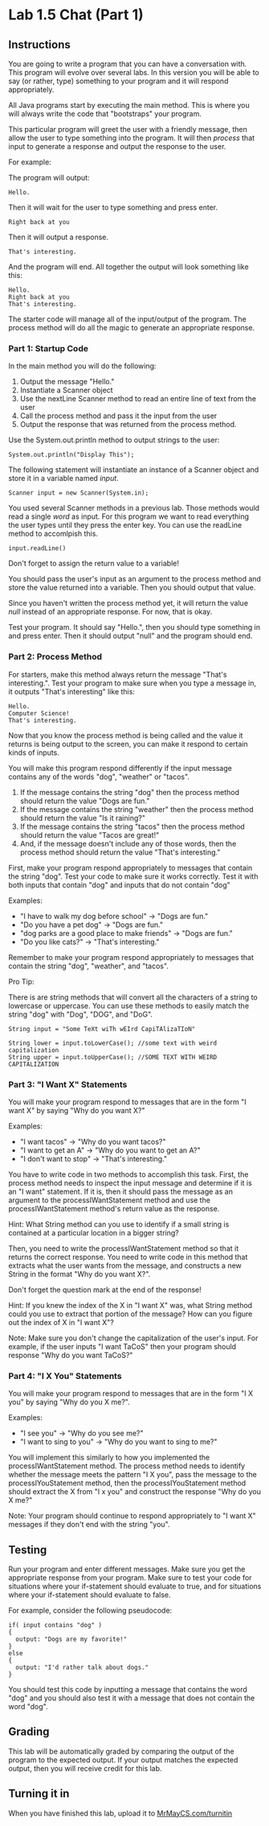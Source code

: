 # Lab 1.5 Chat (Part 1)

## Instructions

You are going to write a program that you can have a conversation with. This program will evolve over several labs. In this version you will be able to say (or rather, type) something to your program and it will respond appropriately.

All Java programs start by executing the main method. This is where you will always write the code that "bootstraps" your program.

This particular program will greet the user with a friendly message, then allow the user to type something into the program. It will then *process* that input to generate a response and output the response to the user.

For example:

The program will output:

```
Hello.
```

Then it will wait for the user to type something and press enter.

```
Right back at you
```

Then it will output a response.

```
That's interesting.
```

And the program will end. All together the output will look something like this:

```
Hello.
Right back at you
That's interesting.
```

The starter code will manage all of the input/output of the program. The process method will do all the magic to generate an appropriate response.

### Part 1: Startup Code

In the main method you will do the following:

1. Output the message "Hello."
2. Instantiate a Scanner object
3. Use the nextLine Scanner method to read an entire line of text from the user
4. Call the process method and pass it the input from the user
5. Output the response that was returned from the process method.

Use the System.out.println method to output strings to the user:

```
System.out.println("Display This");
```

The following statement will instantiate an instance of a Scanner object and store it in a variable named *input*.

```
Scanner input = new Scanner(System.in);
```

You used several Scanner methods in a previous lab. Those methods would read a single *word* as input. For this program we want to read everything the user types until they press the enter key. You can use the readLine method to accomlpish this.

```
input.readLine()
```

Don't forget to assign the return value to a variable!

You should pass the user's input as an argument to the process method and store the value returned into a variable. Then you should output that value.

Since you haven't written the process method yet, it will return the value *null* instead of an appropriate response. For now, that is okay.

Test your program. It should say "Hello.", then you should type something in and press enter. Then it should output "null" and the program should end.

### Part 2: Process Method

For starters, make this method always return the message "That's interesting.". Test your program to make sure when you type a message in, it outputs "That's interesting" like this:

```
Hello.
Computer Science!
That's interesting.
```

Now that you know the process method is being called and the value it returns is being output to the screen, you can make it respond to certain kinds of inputs.

You will make this program respond differently if the input message contains any of the words "dog", "weather" or "tacos".

1. If the message contains the string "dog" then the process method should return the value "Dogs are fun."
2. If the message contains the string "weather" then the process method should return the value "Is it raining?"
3. If the message contains the string "tacos" then the process method should return the value "Tacos are great!"
4. And, if the message doesn't include any of those words, then the process method should return the value "That's interesting."

First, make your program respond appropriately to messages that contain the string "dog". Test your code to make sure it works correctly. Test it with both inputs that contain "dog" and inputs that do not contain "dog"

Examples:

* "I have to walk my dog before school" -> "Dogs are fun."
* "Do you have a pet dog" -> "Dogs are fun."
* "dog parks are a good place to make friends" -> "Dogs are fun."
* "Do you like cats?" -> "That's interesting."

Remember to make your program respond appropriately to messages that contain the string "dog", "weather", and "tacos".

Pro Tip:

There is are string methods that will convert all the characters of a string to lowercase or uppercase. You can use these methods to easily match the string "dog" with "Dog", "DOG", and "DoG".

```
String input = "Some TeXt wiTh wEIrd CapiTAlizaTIoN"

String lower = input.toLowerCase(); //some text with weird capitalization
String upper = input.toUpperCase(); //SOME TEXT WITH WEIRD CAPITALIZATION
```

### Part 3: "I Want X" Statements

You will make your program respond to messages that are in the form "I want X" by saying "Why do you want X?"

Examples:

* "I want tacos" -> "Why do you want tacos?"
* "I want to get an A" -> "Why do you want to get an A?"
* "I don't want to stop" -> "That's interesting."

You have to write code in two methods to accomplish this task. First, the process method needs to inspect the input message and determine if it is an "I want" statement. If it is, then it should pass the message as an argument to the processIWantStatement method and use the processIWantStatement method's return value as the response.

Hint: What String method can you use to identify if a small string is contained at a particular location in a bigger string?

Then, you need to write the processIWantStatement method so that it returns the correct response. You need to write code in this method that extracts what the user wants from the message, and constructs a new String in the format "Why do you want X?".

Don't forget the question mark at the end of the response!

Hint: If you knew the index of the X in "I want X" was, what String method could you use to extract that portion of the message? How can you figure out the index of X in "I want X"?

Note: Make sure you don't change the capitalization of the user's input. For example, if the user inputs "I want TaCoS" then your program should response "Why do you want TaCoS?"

### Part 4: "I X You" Statements

You will make your program respond to messages that are in the form "I X you" by saying "Why do you X me?".

Examples:

* "I see you" -> "Why do you see me?"
* "I want to sing to you" -> "Why do you want to sing to me?"

You will implement this similarly to how you implemented the processIWantStatement method. The process method needs to identify whether the message meets the pattern "I X you", pass the message to the processIYouStatement method, then the processIYouStatement method should extract the X from "I x you" and construct the response "Why do you X me?"

Note: Your program should continue to respond appropriately to "I want X" messages if they don't end with the string "you".

## Testing

Run your program and enter different messages. Make sure you get the appropriate response from your program. Make sure to test your code for situations where your if-statement should evaluate to true, and for situations where your if-statement should evaluate to false.

For example, consider the following pseudocode:

```
if( input contains "dog" )
{
  output: "Dogs are my favorite!"
}
else
{
  output: "I'd rather talk about dogs."
}
```

You should test this code by inputting a message that contains the word "dog" and you should also test it with a message that does not contain the word "dog".

## Grading

This lab will be automatically graded by comparing the output of the program to the expected output. If your output matches the expected output, then you will receive credit for this lab.

## Turning it in

When you have finished this lab, upload it to [MrMayCS.com/turnitin](http://mrmaycs.com/turnitin)
